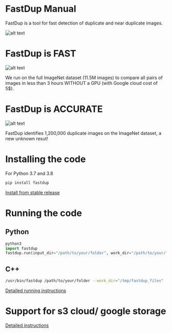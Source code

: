 
# FastDup Manual

FastDup is a tool for fast detection of duplicate and near duplicate images.

![alt text](https://github.com/visualdatabase/fastdup/blob/main/gallery/flower.png)

# FastDup is FAST

![alt text](https://github.com/visualdatabase/fastdup/blob/main/gallery/fastdup_performance.png)

We run on the full ImageNet dataset (11.5M images) to compare all pairs of images in less than 3 hours WITHOUT a GPU (with Google cloud cost of 5$).

# FastDup is ACCURATE

![alt text](https://github.com/visualdatabase/fastdup/blob/main/gallery/fastdup_duplicates.png)

FastDup identifies 1,200,000 duplicate images on the ImageNet dataset, a new unknown resut!


# Installing the code
For Python 3.7 and 3.8
```python
pip install fastdup
```

[Install from stable release](INSTALL.md)


# Running the code

## Python
```python
python3
import fastdup
fastdup.run(input_dir="/path/to/your/folder", work_dir="/path/to/your/folder") #main running function
```
  
## C++
```bash
/usr/bin/fastdup /path/to/your/folder --work_dir="/tmp/fastdup_files"
```

[Detailed running instructions](RUN.md)



# Support for s3 cloud/ google storage
[Detailed instructions](CLOUD.md)


